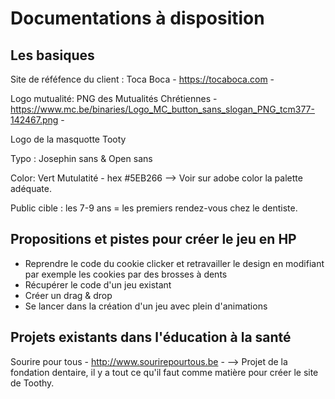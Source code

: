 # Documentations à disposition

## Les basiques

Site de réféfence du client : Toca Boca - https://tocaboca.com -

Logo mutualité: PNG des Mutualités Chrétiennes - https://www.mc.be/binaries/Logo_MC_button_sans_slogan_PNG_tcm377-142467.png - 

Logo de la masquotte Tooty

Typo : Josephin sans & Open sans

Color: Vert Mutulatité - hex #5EB266  --> Voir sur adobe color la palette adéquate. 

Public cible : les 7-9 ans = les premiers rendez-vous chez le dentiste.

## Propositions et pistes pour créer le jeu en HP

* Reprendre le code du cookie clicker et retravailler le design en modifiant par exemple les cookies par des brosses à dents
* Récupérer le code d'un jeu existant
* Créer un drag & drop
* Se lancer dans la création d'un jeu avec plein d'animations 

## Projets existants dans l'éducation à la santé
Sourire pour tous - http://www.sourirepourtous.be -
--> Projet de la fondation dentaire, il y a tout ce qu'il faut comme matière pour créer le site de Toothy. 

